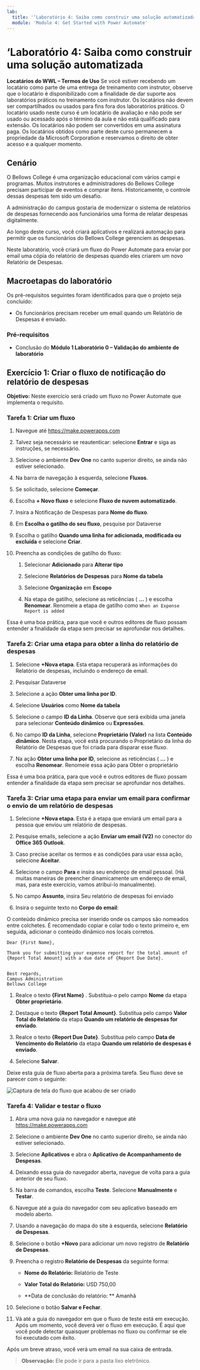 ```yaml
---
lab:
  title: '‘Laboratório 4: Saiba como construir uma solução automatizada'
  module: 'Module 4: Get Started with Power Automate'
---
```


# ‘Laboratório 4: Saiba como construir uma solução automatizada

**Locatários do WWL – Termos de Uso** Se você estiver recebendo um locatário como parte de uma entrega de treinamento com instrutor, observe que o locatário é disponibilizado com a finalidade de dar suporte aos laboratórios práticos no treinamento com instrutor. Os locatários não devem ser compartilhados ou usados para fins fora dos laboratórios práticos. O locatário usado neste curso é um locatário de avaliação e não pode ser usado ou acessado após o término da aula e não está qualificado para extensão. Os locatários não podem ser convertidos em uma assinatura paga. Os locatários obtidos como parte deste curso permanecem a propriedade da Microsoft Corporation e reservamos o direito de obter acesso e a qualquer momento. 

## Cenário

O Bellows College é uma organização educacional com vários campi e programas. Muitos instrutores e administradores do Bellows College precisam participar de eventos e comprar itens. Historicamente, o controle dessas despesas tem sido um desafio. 

A administração do campus gostaria de modernizar o sistema de relatórios de despesas fornecendo aos funcionários uma forma de relatar despesas digitalmente. 

Ao longo deste curso, você criará aplicativos e realizará automação para permitir que os funcionários do Bellows College gerenciem as despesas. 

Neste laboratório, você criará um fluxo do Power Automate para enviar por email uma cópia do relatório de despesas quando eles criarem um novo Relatório de Despesas.

## Macroetapas do laboratório

Os pré-requisitos seguintes foram identificados para que o projeto seja concluído:

- Os funcionários precisam receber um email quando um Relatório de Despesas é enviado. 

### Pré-requisitos

- Conclusão do **Módulo 1 Laboratório 0 – Validação do ambiente de laboratório**

## Exercício 1: Criar o fluxo de notificação do relatório de despesas

**Objetivo:** Neste exercício será criado um fluxo no Power Automate que implementa o requisito. 

### Tarefa 1: Criar um fluxo

1. Navegue até https://make.powerapps.com

1. Talvez seja necessário se reautenticar: selecione **Entrar** e siga as instruções, se necessário.

1. Selecione o ambiente **Dev One** no canto superior direito, se ainda não estiver selecionado.

1. Na barra de navegação à esquerda, selecione **Fluxos**.

1. Se solicitado, selecione **Começar**.

1. Escolha **+ Novo fluxo** e selecione **Fluxo de nuvem automatizado**.

1. Insira a Notificação de Despesas para **Nome do fluxo**.

1. Em **Escolha o gatilho do seu fluxo**, pesquise por Dataverse

1. Escolha o gatilho **Quando uma linha for adicionada, modificada ou excluída** e selecione **Criar**.

1. Preencha as condições de gatilho do fluxo:

    1. Selecionar **Adicionado** para **Alterar tipo**
    
    1. Selecione **Relatórios de Despesas** para **Nome da tabela**

    1. Selecione **Organização** em **Escopo**

    1. Na etapa de gatilho, selecione as reticências ( **…** ) e escolha **Renomear**. Renomeie a etapa de gatilho como `When an Expense Report is added` 

Essa é uma boa prática, para que você e outros editores de fluxo possam entender a finalidade da etapa sem precisar se aprofundar nos detalhes.

### Tarefa 2: Criar uma etapa para obter a linha do relatório de despesas

1. Selecione **+Nova etapa**. Esta etapa recuperará as informações do Relatório de despesas, incluindo o endereço de email.

1. Pesquisar Dataverse

1. Selecione a ação **Obter uma linha por ID**.

1. Selecione **Usuários** como **Nome da tabela**

1. Selecione o campo **ID da Linha**. Observe que será exibida uma janela para selecionar **Conteúdo dinâmico** ou **Expressões**.

1. No campo **ID da Linha**, selecione **Proprietário (Valor)** na lista **Conteúdo dinâmico**. Nesta etapa, você está procurando o Proprietário da linha do Relatório de Despesas que foi criada para disparar esse fluxo. 

1. Na ação **Obter uma linha por ID**, selecione as reticências ( **…** ) e escolha **Renomear**. Renomeie essa ação para Obter o proprietário

Essa é uma boa prática, para que você e outros editores de fluxo possam entender a finalidade da etapa sem precisar se aprofundar nos detalhes.

### Tarefa 3: Criar uma etapa para enviar um email para confirmar o envio de um relatório de despesas

1. Selecione **+Nova etapa**. Esta é a etapa que enviará um email para a pessoa que enviou um relatório de despesas.

1. Pesquise emails, selecione a ação **Enviar um email (V2)** no conector do **Office 365 Outlook**.

1. Caso precise aceitar os termos e as condições para usar essa ação, selecione **Aceitar**.

1. Selecione o campo **Para** e insira seu endereço de email pessoal. (Há muitas maneiras de preencher dinamicamente um endereço de email, mas, para este exercício, vamos atribuí-lo manualmente).  

1. No campo **Assunto**, insira Seu relatório de despesas foi enviado

1. Insira o seguinte texto no **Corpo do email**:

O conteúdo dinâmico precisa ser inserido onde os campos são nomeados entre colchetes. É recomendado copiar e colar todo o texto primeiro e, em seguida, adicionar o conteúdo dinâmico nos locais corretos.

    Dear {First Name},
    
    Thank you for submitting your expense report for the total amount of {Report Total Amount} with a due date of {Report Due Date}.
    
     
    Best regards,
    Campus Administration
    Bellows College

1. Realce o texto **{First Name}** . Substitua-o pelo campo **Nome** da etapa **Obter proprietário**.

1. Destaque o texto **{Report Total Amount}**. Substitua pelo campo **Valor Total do Relatório** da etapa **Quando um relatório de despesas for enviado**.

1. Realce o texto **{Report Due Date}**. Substitua pelo campo **Data de Vencimento do Relatório** da etapa **Quando um relatório de despesas é enviado**.

1. Selecione **Salvar**.

Deixe esta guia de fluxo aberta para a próxima tarefa. Seu fluxo deve se parecer com o seguinte:

![Captura de tela do fluxo que acabou de ser criado](media/lab-4-create-an-automated-solution-01.png)

### Tarefa 4: Validar e testar o fluxo

1. Abra uma nova guia no navegador e navegue até https://make.powerapps.com

1. Selecione o ambiente **Dev One** no canto superior direito, se ainda não estiver selecionado.

1. Selecione **Aplicativos** e abra o **Aplicativo de Acompanhamento de Despesas**.

1. Deixando essa guia do navegador aberta, navegue de volta para a guia anterior de seu fluxo.

1. Na barra de comandos, escolha **Teste**. Selecione **Manualmente** e **Testar**.

1. Navegue até a guia do navegador com seu aplicativo baseado em modelo aberto.

1. Usando a navegação do mapa do site à esquerda, selecione **Relatório de Despesas**.

1. Selecione o botão **+Novo** para adicionar um novo registro de **Relatório de Despesas**.

1. Preencha o registro **Relatório de Despesas** da seguinte forma:

    - **Nome do Relatório:** Relatório de Teste

    - **Valor Total do Relatório:** USD 750,00

    - **Data de conclusão do relatório: ** Amanhã 

1. Selecione o botão **Salvar e Fechar**.

1. Vá até a guia do navegador em que o fluxo de teste está em execução. Após um momento, você deverá ver o fluxo em execução. É aqui que você pode detectar quaisquer problemas no fluxo ou confirmar se ele foi executado com êxito.

Após um breve atraso, você verá um email na sua caixa de entrada. 

>**Observação:** Ele pode ir para a pasta lixo eletrônico.
